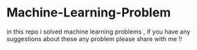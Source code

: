# Machine-Learning-Problem
in this repo i solved machine learning problems , if you have any suggestions about these any problem please share with me !!
